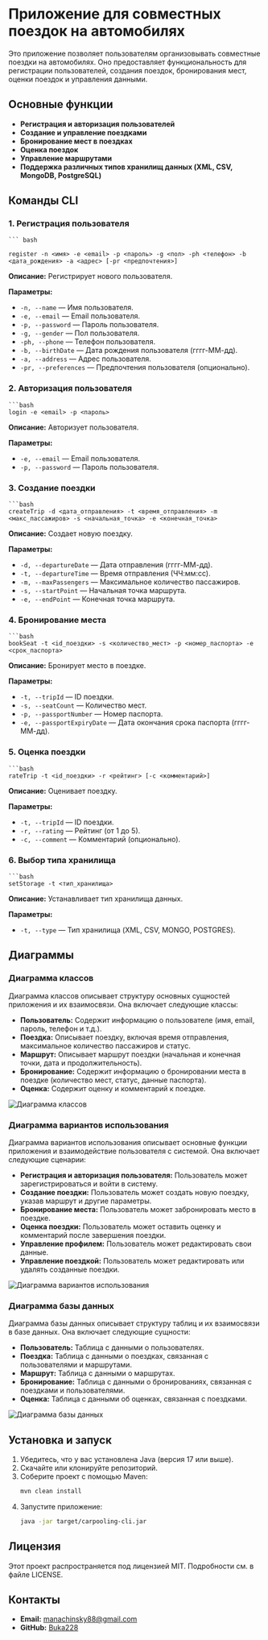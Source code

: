 # Приложение для совместных поездок на автомобилях

Это приложение позволяет пользователям организовывать совместные поездки на автомобилях. Оно предоставляет функциональность для регистрации пользователей, создания поездок, бронирования мест, оценки поездок и управления данными.

## Основные функции

- **Регистрация и авторизация пользователей**
- **Создание и управление поездками**
- **Бронирование мест в поездках**
- **Оценка поездок**
- **Управление маршрутами**
- **Поддержка различных типов хранилищ данных (XML, CSV, MongoDB, PostgreSQL)**

## Команды CLI

### 1. Регистрация пользователя

    ``` bash
    
    register -n <имя> -e <email> -p <пароль> -g <пол> -ph <телефон> -b <дата_рождения> -a <адрес> [-pr <предпочтения>]

**Описание:** Регистрирует нового пользователя.

**Параметры:**

- `-n, --name` — Имя пользователя.
- `-e, --email` — Email пользователя.
- `-p, --password` — Пароль пользователя.
- `-g, --gender` — Пол пользователя.
- `-ph, --phone` — Телефон пользователя.
- `-b, --birthDate` — Дата рождения пользователя (гггг-ММ-дд).
- `-a, --address` — Адрес пользователя.
- `-pr, --preferences` — Предпочтения пользователя (опционально).

### 2. Авторизация пользователя

    ```bash
    login -e <email> -p <пароль> 

**Описание:** Авторизует пользователя.

**Параметры:**

- `-e, --email` — Email пользователя.
- `-p, --password` — Пароль пользователя.

### 3. Создание поездки

    ```bash
    createTrip -d <дата_отправления> -t <время_отправления> -m <макс_пассажиров> -s <начальная_точка> -e <конечная_точка> 

**Описание:** Создает новую поездку.

**Параметры:**

- `-d, --departureDate` — Дата отправления (гггг-ММ-дд).
- `-t, --departureTime` — Время отправления (ЧЧ:мм:сс).
- `-m, --maxPassengers` — Максимальное количество пассажиров.
- `-s, --startPoint` — Начальная точка маршрута.
- `-e, --endPoint` — Конечная точка маршрута.

### 4. Бронирование места

    ```bash 
    bookSeat -t <id_поездки> -s <количество_мест> -p <номер_паспорта> -e <срок_паспорта>

**Описание:** Бронирует место в поездке.

**Параметры:**

- `-t, --tripId` — ID поездки.
- `-s, --seatCount` — Количество мест.
- `-p, --passportNumber` — Номер паспорта.
- `-e, --passportExpiryDate` — Дата окончания срока паспорта (гггг-ММ-дд).

### 5. Оценка поездки


    ```bash 
    rateTrip -t <id_поездки> -r <рейтинг> [-c <комментарий>]

**Описание:** Оценивает поездку.

**Параметры:** 

- `-t, --tripId` — ID поездки.
- `-r, --rating` — Рейтинг (от 1 до 5).
- `-c, --comment` — Комментарий (опционально).

### 6. Выбор типа хранилища

    ```bash 
    setStorage -t <тип_хранилища>

**Описание:** Устанавливает тип хранилища данных.

**Параметры:**

- `-t, --type` — Тип хранилища (XML, CSV, MONGO, POSTGRES).

## Диаграммы

### Диаграмма классов

Диаграмма классов описывает структуру основных сущностей приложения и их взаимосвязи. Она включает следующие классы:

- **Пользователь:** Содержит информацию о пользователе (имя, email, пароль, телефон и т.д.).
- **Поездка:** Описывает поездку, включая время отправления, максимальное количество пассажиров и статус.
- **Маршрут:** Описывает маршрут поездки (начальная и конечная точки, дата и продолжительность).
- **Бронирование:** Содержит информацию о бронировании места в поездке (количество мест, статус, данные паспорта).
- **Оценка:** Содержит оценку и комментарий к поездке.

![Диаграмма классов](https://www.plantuml.com/plantuml/png/TLJ1RjD04BtxArOvKhM5gm-eGlm1Ns2e1PPSHuhD0I6as444gKWLdAk6yWMMoLB7sEONPl-8jxCcRDPnSeXtzisRcVSclaYpO96zlOgzLt6Gfe8srDDlzOKUy5jHgGgI-YpUUmAVa-XI-29ACdEYcbfrWyYBR14bhqqml0gYs8dH7r0j3VNu2c4dQCgIL1znsRaPM-whfE-u_8MJf8vgxkDva8K3gAGjAagLZ-hfCB9GLwrLOMKFi0-UBOQa1u0RAYSag9WECj0tTJsWIxiLQj5Bet8MQuNJ1ktdE9TelcPLAb-yV3V0zzFTuuB9J7yM8x8B3L8hbJkwyMXShz3SQiMzNTFE5y_cypWC4d5-BgXYxfRrwwZNX336oURE_fMtLBdLNghFcbqL4wfqmAofr7xpymtzq7ApZeuVZROOHgrTu8JjjhQ0Vc83-ttwXllUwgLYVOS5_Z-cBz8tyqLc3VILKxh3aKbEZDOmTOs2KXEobhVcMLW-djWkMQFO5hk5NQkDaZsCaa3mtl3QBdNsSSexeoUBpsHqp-JGSqp0PQ33Neax8-VqklEAxFHw0FLpf4kBB_9vy2Kmk-CUMgKdNpYdfq_5xF7PsQEPyp_q3ey6-8I1KquUJvavg-oYh0viORoBCBd46_Cl)

### Диаграмма вариантов использования

Диаграмма вариантов использования описывает основные функции приложения и взаимодействие пользователя с системой. Она включает следующие сценарии:

- **Регистрация и авторизация пользователя:** Пользователь может зарегистрироваться и войти в систему.
- **Создание поездки:** Пользователь может создать новую поездку, указав маршрут и другие параметры.
- **Бронирование места:** Пользователь может забронировать место в поездке.
- **Оценка поездки:** Пользователь может оставить оценку и комментарий после завершения поездки.
- **Управление профилем:** Пользователь может редактировать свои данные.
- **Управление поездкой:** Пользователь может редактировать или удалять созданные поездки.

![Диаграмма вариантов использования](https://www.plantuml.com/plantuml/png/hLLDJi905Dxt5BEqY_O0XXWsBZm6WQea2AOEYGiNY3_4n8qNG8aNA6XZRSjmXJStydiKcmOBKmmbQTCtt_VrVU-z6UfNik7B_aN7wdYdKiYUyDjdvrAqshxNbErUrxAiHbFsV46lf2ZHp_I5vum2FQIGt_Fr2KNwTXbDAR3usaGHZdCa3dYLAHGBMf2YXRxJGpsYY68AR1DvGWehdnJG78mmamWv17faMqQ4SDcnorfZQ2_q0CWPVrjGb84JP3G29UCZKuNVL3-jGj-sE1GdtMQdt_ACPb-WhvY69w_dMQKKSjdOSYMKSFkNUTO80u6Cfx_4GauLzMgkosfmd530eVLAGV7uMdhTLjK4UOJsLzcABcuSPrkP5SpCSVyWLUJjINtEK8fN4n03y93pRUDiZFNZqdZyj_R6FSIPuDCfxaCz4Aizg12EA2ggAOgDQkzvivAyEHo2tZrUE9Z2plza2huKEcnLn0dNpJInapVXYbE_e-uRWgmSmqFULkCtS1dEBr5pdBKpqNmcbPFC0rfAt3fNvOJTfgbSeyeCRQIQ-rPAhUDmmd_O3m00)

### Диаграмма базы данных

Диаграмма базы данных описывает структуру таблиц и их взаимосвязи в базе данных. Она включает следующие сущности:

- **Пользователь:** Таблица с данными о пользователях.
- **Поездка:** Таблица с данными о поездках, связанная с пользователями и маршрутами.
- **Маршрут:** Таблица с данными о маршрутах.
- **Бронирование:** Таблица с данными о бронированиях, связанная с поездками и пользователями.
- **Оценка:** Таблица с данными об оценках, связанная с поездками.

![Диаграмма базы данных](https://www.plantuml.com/plantuml/png/bLNHQjH057tFL-HT-WDIIX4Hn1V1BuWqQ62Rm7PyA4rXauWLAXHzBbth5uIOiTcuQN_XpXzvvawwZfDDP7SVDZFtddldd7CdUtWYWhduS3ppmbX4ujId9TtJR_M5xl1RKQboadhjdta-Fa-Y8_-f7yN2tzz__UhWm6nIGsjrXS0RCO_YTsOpF0wYcRD73wYuC1s68MmxcwOxIVKHmSv5r7oyahuZ-0ihIHqrV8xdWGXD4i8rEagL3VhfRQ3GLrset4BtQUUUBGhYTyXkgPoMekAoa8E-gSiULFvxf3KErQgCLIkmMe97XdK95WtBKm7mzfG1Dj5RXBZU5gAeaEiqLGoe6gBSDDSDLC4dlAGL4fyboImCOjk4eVil_r9zmLGVUQ3OPrrGvMwAfTwrdJUjNeVK2ofrJtw-eX_Q7fRTyQ_L8q4ImUb4evxZ0N8_iUFt6_oIbQ-r0En3Jvrpe2qFxCdxP2viQbyPr3tQPfmXEKsovHuDEajshSBwsZopxrEMEgIs7y2z0w00ioHIUDHuv1SQFbRrngZBLd0zkkNwKDSfuSZwO5yKPoHs6Z5Rv1lZrN_l7i_vIiyuad-Q14loDRuemvekaBCQORy38nnoz8MPfdjxoPdpxW1SPPjRB5NkEN636X-i7b-pcnZJqGgsQa013FRREfuZFqsTMye8TDgOfGh67eRn4Vuj_W00)

## Установка и запуск

1. Убедитесь, что у вас установлена Java (версия 17 или выше).
2. Скачайте или клонируйте репозиторий.
3. Соберите проект с помощью Maven:
   ```bash
   mvn clean install
5. Запустите приложение:
   ```bash
   java -jar target/carpooling-cli.jar

## Лицензия

Этот проект распространяется под лицензией MIT. Подробности см. в файле LICENSE.

## Контакты

- **Email:** manachinsky88@gmail.com  
- **GitHub:** [Buka228](https://github.com/Buka228)


